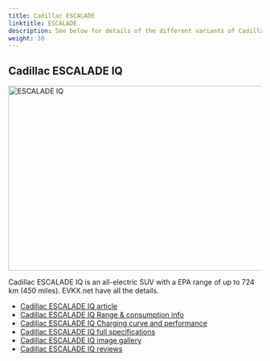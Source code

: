 ```yaml
---
title: Cadillac ESCALADE
linktitle: ESCALADE
description: See below for details of the different variants of Cadillac ESCALADE
weight: 30
---
```

## Cadillac ESCALADE IQ

<a href="/models/cadillac/escalade/escalade_iq/"><img src="https://media.evkx.net/multimedia/models/cadillac/escalade/escalade_iq/main_1_st.jpg" width="800" height="368" alt="ESCALADE IQ" ></a>

Cadillac ESCALADE IQ is an all-electric SUV with a EPA range of up to 724 km (450 miles). EVKX.net have all the details. 

- [Cadillac ESCALADE IQ article](/models/cadillac/escalade/escalade_iq/)
- [Cadillac ESCALADE IQ Range & consumption info](/models/cadillac/escalade/escalade_iq//rangeandconsumption)
- [Cadillac ESCALADE IQ Charging curve and performance](/models/cadillac/escalade/escalade_iq//chargingcurve)
- [Cadillac ESCALADE IQ full specifications](/models/cadillac/escalade/escalade_iq//specifications)
- [Cadillac ESCALADE IQ image gallery](/models/cadillac/escalade/escalade_iq//gallery)
- [Cadillac ESCALADE IQ reviews](/models/cadillac/escalade/escalade_iq//reviews)

